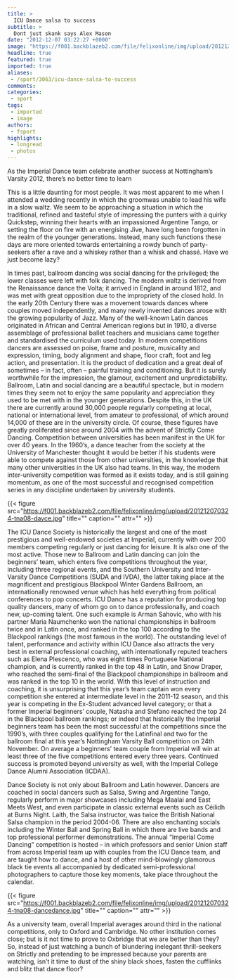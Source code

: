 ```yaml
---
title: >
  ICU Dance salsa to success
subtitle: >
  Dont just skank says Alex Mason
date: "2012-12-07 03:22:27 +0000"
image: "https://f001.backblazeb2.com/file/felixonline/img/upload/201212070322-tna08-_dsc1442.jpg"
headline: true
featured: true
imported: true
aliases:
 - /sport/3063/icu-dance-salsa-to-success
comments:
categories:
 - sport
tags:
 - imported
 - image
authors:
 - fsport
highlights:
 - longread
 - photos
---
```


As the Imperial Dance team celebrate another success at Nottingham’s Varsity 2012, there’s no better time to learn

This is a little daunting for most people. It was most apparent to me when I attended a wedding recently in which the groomwas unable to lead his wife in a slow waltz. We seem to be approaching a situation in which the traditional, refined and tasteful style of impressing the punters with a quirky Quickstep, winning their hearts with an impassioned Argentine Tango, or setting the floor on fire with an energising Jive, have long been forgotten in the realm of the younger generations. Instead, many such functions these days are more oriented towards entertaining a rowdy bunch of party-seekers after a rave and a whiskey rather than a whisk and chassé. Have we just become lazy?

In times past, ballroom dancing was social dancing for the privileged; the lower classes were left with folk dancing. The modern waltz is derived from the Renaissance dance the Volta; it arrived in England in around 1812, and was met with great opposition due to the impropriety of the closed hold. In the early 20th Century there was a movement towards dances where couples moved independently, and many newly invented dances arose with the growing popularity of Jazz. Many of the well-known Latin dances originated in African and Central American regions but in 1910, a diverse assemblage of professional ballet teachers and musicians came together and standardised the curriculum used today. In modern competitions dancers are assessed on poise, frame and posture, musicality and expression, timing, body alignment and shape, floor craft, foot and leg action, and presentation. It is the product of dedication and a great deal of sometimes – in fact, often – painful training and conditioning. But it is surely worthwhile for the impression, the glamour, excitement and unpredictability. Ballroom, Latin and social dancing are a beautiful spectacle, but in modern times they seem not to enjoy the same popularity and appreciation they used to be met with in the younger generations. Despite this, in the UK there are currently around 30,000 people regularly competing at local, national or international level, from amateur to professional, of which around 14,000 of these are in the university circle. Of course, these figures have greatly proliferated since around 2004 with the advent of Strictly Come Dancing. Competition between universities has been manifest in the UK for over 40 years. In the 1960’s, a dance teacher from the society at the University of Manchester thought it would be better if his students were able to compete against those from other universities, in the knowledge that many other universities in the UK also had teams. In this way, the modern inter-university competition was formed as it exists today, and is still gaining momentum, as one of the most successful and recognised competition series in any discipline undertaken by university students.

{{< figure src="https://f001.backblazeb2.com/file/felixonline/img/upload/201212070324-tna08-davce.jpg" title="" caption="" attr="" >}}

The ICU Dance Society is historically the largest and one of the most prestigious and well-endowed societies at Imperial, currently with over 200 members competing regularly or just dancing for leisure. It is also one of the most active. Those new to Ballroom and Latin dancing can join the beginners’ team, which enters five competitions throughout the year, including three regional events, and the Southern University and Inter-Varsity Dance Competitions (SUDA and IVDA), the latter taking place at the magnificent and prestigious Blackpool Winter Gardens Ballroom, an internationally renowned venue which has held everything from political conferences to pop concerts. ICU Dance has a reputation for producing top quality dancers, many of whom go on to dance professionally, and coach new, up-coming talent. One such example is Arman Sahovic, who with his partner Maria Naumchenko won the national championships in ballroom twice and in Latin once, and ranked in the top 100 according to the Blackpool rankings (the most famous in the world). The outstanding level of talent, performance and activity within ICU Dance also attracts the very best in external professional coaching, with internationally reputed teachers such as Elena Plescenco, who was eight times Portuguese National champion, and is currently ranked in the top 48 in Latin, and Snow Draper, who reached the semi-final of the Blackpool championships in ballroom and was ranked in the top 10 in the world. With this level of instruction and coaching, it is unsurprising that this year’s team captain won every competition she entered at intermediate level in the 2011-12 season, and this year is competing in the Ex-Student advanced level category; or that a former Imperial beginners’ couple, Natasha and Stefano reached the top 24 in the Blackpool ballroom rankings; or indeed that historically the Imperial beginners team has been the most successful at the competitions since the 1990’s, with three couples qualifying for the Latinfinal and two for the ballroom final at this year’s Nottingham Varsity Ball competition on 24th November. On average a beginners’ team couple from Imperial will win at least three of the five competitions entered every three years. Continued success is promoted beyond university as well, with the Imperial College Dance Alumni Association (ICDAA).

Dance Society is not only about Ballroom and Latin however. Dancers are coached in social dancers such as Salsa, Swing and Argentine Tango, regularly perform in major showcases including Mega Maalai and East Meets West, and even participate in classic external events such as Céilidh at Burns Night. Laith, the Salsa instructor, was twice the British National Salsa champion in the period 2004-06. There are also enchanting socials including the Winter Ball and Spring Ball in which there are live bands and top professional performer demonstrations. The annual “Imperial Come Dancing” competition is hosted – in which professors and senior Union staff from across Imperial team up with couples from the ICU Dance team, and are taught how to dance, and a host of other mind-blowingly glamorous black tie events all accompanied by dedicated semi-professional photographers to capture those key moments, take place throughout the calendar.

{{< figure src="https://f001.backblazeb2.com/file/felixonline/img/upload/201212070324-tna08-dancedance.jpg" title="" caption="" attr="" >}}

As a university team, overall Imperial averages around third in the national competitions, only to Oxford and Cambridge. No other institution comes close; but is it not time to prove to Oxbridge that we are better than they? So, instead of just watching a bunch of blundering inelegant thrill-seekers on Strictly and pretending to be impressed because your parents are watching, isn’t it time to dust of the shiny black shoes, fasten the cufflinks and blitz that dance floor?
